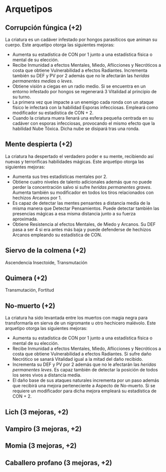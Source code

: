 # Arquetipos

## Corrupción fúngica (+2)

La criatura es un cadáver infestado por hongos parasíticos que animan su cuerpo. Este arquetipo otorga las siguientes mejoras:

- Aumenta su estadística de CON por 1 junto a una estadística física o mental de su elección.
- Recibe Inmunidad a efectos Mentales, Miedo, Aflicciones y Necróticos a costa que obtiene Vulnerabilidad a efectos Radiantes. Incrementa también su DEF y PV por 2 además que no le afectarán las *heridas permanentes medias* o *leves*.
- Obtiene visión a ciegas en un radio medio. Si se encuentra en un entorno infestado por hongos se regenerará 3 Vitalidad al principio de su turno.
- La primera vez que impacte a un enemigo cada ronda con un ataque físico le infectará con la habilidad Esporas infecciosas. Empleará como modificador su estadística de CON + 2. 
- Cuando la criatura muera llenará una esfera pequeña centrada en su cadáver con esporas infecciosas, provocando el mismo efecto que la habilidad Nube Tóxica. Dicha nube se disipará tras una ronda.

## Mente despierta (+2)

La criatura ha despertado el verdadero poder e su mente, recibiendo así nuevas y terroríficas habilidades mágicas. Este arquetipo otorga las siguientes mejoras:

- Aumenta sus tres estadísticas mentales por 2.
- Obtiene cuatro niveles de talento adicionales además que no puede perder la concentración salvo si sufre *heridas permanentes graves*. Aumenta también su modificador en todos los tiros relacionados con hechizos Arcanos por 1.
- Es capaz de detectar las mentes pensantes a distancia media de la misma manera que Detectar Pensamientos. Puede detectar también las presencias mágicas a esa misma distancia junto a su fuerza aproximada.
- Obtiene Resistencia al efectos Mentales, de Miedo y Arcanos. Su DEF pasa a ser 4 si era antes más baja y puede defenderse de hechizos Arcanos empleando su estadística de CON. 

## Siervo de la colmena (+2)

Ascendencia Insectoide, Transmutación

## Quimera (+2)

Transmutación, Fortitud

## No-muerto (+2)

La criatura ha sido levantada entre los muertos con magia negra para transformarla en sierva de un nigromante u otro hechicero malévolo. Este arquetipo otorga las siguientes mejoras:

- Aumenta su estadística de CON por 1 junto a una estadística física o mental de su elección.
- Recibe Inmunidad a efectos Mentales, Miedo, Aflicciones y Necróticos a costa que obtiene Vulnerabilidad a efectos Radiantes. Si sufre daño Necrótico se sanará Vitalidad igual a la mitad del daño recibido.
- Incrementa su DEF y PV por 2 además que no le afectarán las *heridas permanentes leves*. Es capaz también de detectar la posición de todos los seres vivos a distancia media.
- El daño base de sus ataques naturales incrementa por un paso además que recibirá una mejora perteneciente a Aspecto de No-muerto. Si se requiere un modificador para dicha mejora empleará su estadística de CON + 2.

## Lich (3 mejoras, +2)

## Vampiro (3 mejoras, +2)

## Momia (3 mejoras, +2)

## Caballero profano (3 mejoras, +2)
